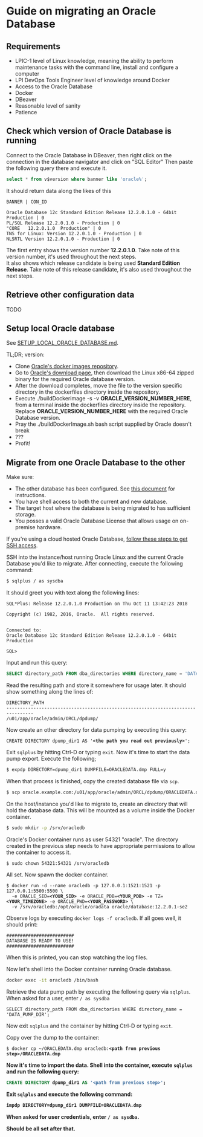 # Guide on migrating an Oracle Database

## Requirements
- LPIC-1 level of Linux knowledge, meaning the ability to perform maintenance tasks with the command line, install and configure a computer
- LPI DevOps Tools Engineer level of knowledge around Docker
- Access to the Oracle Database
- Docker
- DBeaver
- Reasonable level of sanity
- Patience

## Check which version of Oracle Database is running
Connect to the Oracle Database in DBeaver, then right click on the connection in the database navigator and click on "SQL Editor"
Then paste the following query there and execute it.
```sql
select * from v$version where banner like 'oracle%';
```
It should return data along the likes of this
```
BANNER | CON_ID

Oracle Database 12c Standard Edition Release 12.2.0.1.0 - 64bit Production | 0
PL/SQL Release 12.2.0.1.0 - Production | 0
"CORE	12.2.0.1.0	Production" | 0
TNS for Linux: Version 12.2.0.1.0 - Production | 0
NLSRTL Version 12.2.0.1.0 - Production | 0
```

The first entry shows the version number **12.2.0.1.0**. Take note of this version number, it's used throughout the next steps.  
It also shows which release candidate is being used **Standard Edition Release**. Take note of this release candidate, it's also used throughout the next steps.

## Retrieve other configuration data
TODO

## Setup local Oracle database

See [SETUP_LOCAL_ORACLE_DATABASE.md](SETUP_LOCAL_ORACLE_DATABASE.md).

TL;DR; version:

* Clone [Oracle's docker images repository](https://github.com/oracle/docker-images).
* Go to [Oracle's download page](https://www.oracle.com/technetwork/database/enterprise-edition/downloads/index.html), then download the Linux x86-64 zipped binary for the required Oracle database version.
* After the download completes, move the file to the version specific directory in  the dockerfiles directory inside the repository.
* Execute ./buildDockerimage -s -v **ORACLE_VERSION_NUMBER_HERE**, from a terminal inside the dockerfiles directory inside the repository. Replace **ORACLE_VERSION_NUMBER_HERE** with the required Oracle Database version.
* Pray the ./buildDockerImage.sh bash script supplied by Oracle doesn't break
* ???
* Profit!

## Migrate from one Oracle Database to the other
Make sure:
* The other database has been configured. See [this document](CONFIGURE_ORACLE_DATABASE.md) for instructions.
* You have shell access to both the current and new database.
* The target host where the database is being migrated to has sufficient storage.
* You posses a valid Oracle Database License that allows usage on on-premise hardware.

If you're using a cloud hosted Oracle Database, [follow these steps to get SSH access](ORACLE_CLOUD_SSH_ACCESS.md).

SSH into the instance/host running Oracle Linux and the current Oracle Database you'd like to migrate. After connecting, execute the following command:

```sh
$ sqlplus / as sysdba
```

It should greet you with text along the following lines:
```
SQL*Plus: Release 12.2.0.1.0 Production on Thu Oct 11 13:42:23 2018

Copyright (c) 1982, 2016, Oracle.  All rights reserved.


Connected to:
Oracle Database 12c Standard Edition Release 12.2.0.1.0 - 64bit Production

SQL>     
```

Input and run this query:
```sql
SELECT directory_path FROM dba_directories WHERE directory_name = 'DATA_PUMP_DIR';
```

Read the resulting path and store it somewhere for usage later. It should show something along the lines of:

```
DIRECTORY_PATH
--------------------------------------------------------------------------------
/u01/app/oracle/admin/ORCL/dpdump/
```

Now create an other directory for data pumping by executing this query:

<pre><code>CREATE DIRECTORY dpump_dir1 AS '<b>&lt;the path you read out previously&gt;</b>';
</code></pre>

Exit `sqlplus` by hitting Ctrl-D or typing `exit`. Now it's time to start the data pump export. Execute the following;
```sh
$ expdp DIRECTORY=dpump_dir1 DUMPFILE=ORACLEDATA.dmp FULL=y
```

When that process is finished, copy the created database file via `scp`.

```sh
$ scp oracle.example.com:/u01/app/oracle/admin/ORCL/dpdump/ORACLEDATA.dmp ~/ORACLEDATA.dmp
```

On the host/instance you'd like to migrate to, create an directory that will hold the database data. This will be mounted as a volume inside the Docker container.

```sh
$ sudo mkdir -p /srv/oracledb
```

Oracle's Docker container runs as user 54321 "oracle". The directory created in the previous step needs to have appropriate permissions to allow the container to access it.
```sh
$ sudo chown 54321:54321 /srv/oracledb
```

All set. Now spawn the docker container.

<pre><code>$ docker run -d --name oracledb -p 127.0.0.1:1521:1521 -p 127.0.0.1:5500:5500 \
  -e ORACLE_SID=<b>&lt;YOUR_SID&gt;</b> -e ORACLE_PDB=<b>&lt;YOUR_PDB&gt;</b> -e TZ=<b>&lt;YOUR_TIMEZONE&gt;</b> -e ORACLE_PWD=<b>&lt;YOUR_PASSWORD&gt;</b> \
  -v /srv/oracledb:/opt/oracle/oradata oracle/database:12.2.0.1-se2
</code></pre>

Observe logs by executing `docker logs -f oracledb`. If all goes well, it should print:

```
#########################
DATABASE IS READY TO USE!
#########################
```

When this is printed, you can stop watching the log files.

Now let's shell into the Docker container running Oracle database.

```sh
docker exec -it oracledb /bin/bash
```

Retrieve the data pump path by executing the following query via `sqlplus`. When asked for a user, enter `/ as sysdba`
```
SELECT directory_path FROM dba_directories WHERE directory_name = 'DATA_PUMP_DIR';
```

Now exit `sqlplus` and the container by hitting Ctrl-D or typing `exit`.

Copy over the dump to the container:
<pre><code>$ docker cp ~/ORACLEDATA.dmp oracledb:<b>&lt;path from previous step&gt;/ORACLEDATA.dmp
</code></pre>

Now it's time to import the data. Shell into the container, execute `sqlplus` and run the following query:

```sql
CREATE DIRECTORY dpump_dir1 AS '<path from previous step>';
```

Exit `sqlplus` and execute the following command:

```sh
impdp DIRECTORY=dpump_dir1 DUMPFILE=ORACLEDATA.dmp
```

When asked for user credentials, enter `/ as sysdba`.

Should be all set after that.